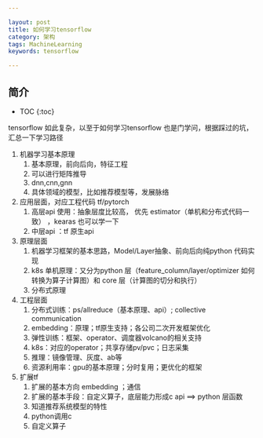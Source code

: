 ```yaml
---

layout: post
title: 如何学习tensorflow
category: 架构
tags: MachineLearning
keywords: tensorflow 

---
```


## 简介

* TOC
{:toc}


tensorflow 如此复杂，以至于如何学习tensorflow 也是门学问，根据踩过的坑，汇总一下学习路径

1. 机器学习基本原理
    1. 基本原理，前向后向，特征工程
    2. 可以进行矩阵推导
    3. dnn,cnn,gnn
    4. 具体领域的模型，比如推荐模型等，发展脉络
1. 应用层面，对应工程代码 tf/pytorch
    1. 高层api 使用：抽象层度比较高， 优先 estimator（单机和分布式代码一致） ，kearas 也可以学一下
    2. 中层api ：tf 原生api
2. 原理层面
    1. 机器学习框架的基本思路，Model/Layer抽象、前向后向纯python 代码实现
    2. k8s 单机原理：又分为python 层（feature_column/layer/optimizer 如何转换为算子计算图）和 core 层（计算图的切分和执行）
    3. 分布式原理
3. 工程层面
    1. 分布式训练：ps/allreduce（基本原理、api）; collective communication
    2. embedding：原理；tf原生支持；各公司二次开发框架优化
    3. 弹性训练：框架、operator、调度器volcano的相关支持
    4. k8s：对应的operator；共享存储pv/pvc；日志采集
    5. 推理：镜像管理、灰度、ab等
    6. 资源利用率：gpu的基本原理；分时复用；更优化的框架
3. 扩展tf
    1. 扩展的基本方向 embedding ；通信
    2. 扩展的基本手段：自定义算子，底层能力形成c api ==> python 层函数
    1. 知道推荐系统模型的特性
    2. python调用c
    3. 自定义算子



